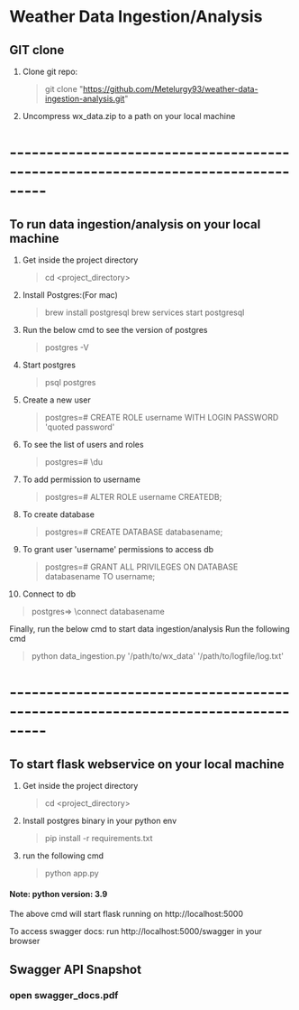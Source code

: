 # Weather Data Ingestion/Analysis

## GIT clone
1) Clone git repo:
   > git clone "https://github.com/Metelurgy93/weather-data-ingestion-analysis.git"
2) Uncompress wx_data.zip to a path on your local machine

# ---------------------------------------------------------------------------------
## To run data ingestion/analysis on your local machine
1) Get inside the project directory
   > cd <project_directory>
2) Install Postgres:(For mac)
   > brew install postgresql
   > brew services start postgresql
3) Run the below cmd to see the version of postgres
   > postgres -V
4) Start postgres
   > psql postgres
5) Create a new user
   > postgres=# CREATE ROLE username WITH LOGIN PASSWORD 'quoted password'
6) To see the list of users and roles
   > postgres=# \du
7) To add permission to username
   > postgres=# ALTER ROLE username CREATEDB;
8) To create database
   > postgres=# CREATE DATABASE databasename;
9) To grant user 'username' permissions to access db
   > postgres=# GRANT ALL PRIVILEGES ON DATABASE databasename TO username;
10) Connect to db
   > postgres=> \connect databasename

Finally, run the below cmd to start data ingestion/analysis
Run the following cmd
   > python data_ingestion.py '/path/to/wx_data' '/path/to/logfile/log.txt'

# ---------------------------------------------------------------------------------
## To start flask webservice on your local machine
1) Get inside the project directory
   > cd <project_directory>
2) Install postgres binary in your python env
   > pip install -r requirements.txt
3) run the following cmd
   > python app.py

#### Note: python version: 3.9

The above cmd will start flask running on http://localhost:5000

To access swagger docs:
run http://localhost:5000/swagger in your browser

## Swagger API Snapshot
### open swagger_docs.pdf 